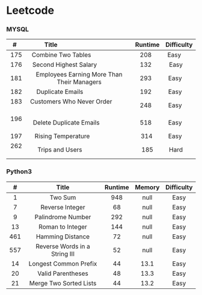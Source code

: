 # Leetcode

### MYSQL ###
|#    |Title                                     |Runtime|Difficulty|
|:---:|:----------------------------------------:|:-----:|:--------:|
|175  |Combine Two Tables                        |208    |Easy      |
|176  |Second Highest Salary                     |132    |Easy      |
|181  |Employees Earning More Than Their Managers|293    |Easy      |
|182  |Duplicate Emails                          |192    |Easy      |
|183  |Customers Who Never Order                 |248    |Easy      |
|196  |Delete Duplicate Emails                   |518    |Easy      |
|197  |Rising Temperature                        |314    |Easy      |
|262  |Trips and Users                           |185    |Hard      |

### Python3 ###
|#    |Title                           |Runtime|Memory|Difficulty|
|:---:|:------------------------------:|:-----:|:---: |:--------:|
|1    |Two Sum                         |948    |null  |Easy      |
|7    |Reverse Integer                 |68     |null  |Easy      |
|9    |Palindrome Number               |292    |null  |Easy      |
|13   |Roman to Integer                |144    |null  |Easy      |
|461  |Hamming Distance                |72     |null  |Easy      |
|557  |Reverse Words in a String III   |52     |null  |Easy      |
|14   |Longest Common Prefix           |44     |13.1  |Easy      |
|20   |Valid Parentheses               |48     |13.3  |Easy      |
|21   |Merge Two Sorted Lists          |44     |13.2  |Easy      |
